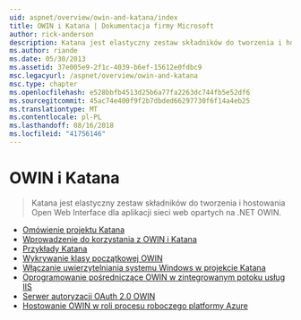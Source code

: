 ```yaml
---
uid: aspnet/overview/owin-and-katana/index
title: OWIN i Katana | Dokumentacja firmy Microsoft
author: rick-anderson
description: Katana jest elastyczny zestaw składników do tworzenia i hostowania Open Web Interface dla aplikacji sieci web opartych na .NET OWIN.
ms.author: riande
ms.date: 05/30/2013
ms.assetid: 37e005e9-2f1c-4039-b6ef-15612e0fdbc9
msc.legacyurl: /aspnet/overview/owin-and-katana
msc.type: chapter
ms.openlocfilehash: e528bbfb4513d25b6a77fa2263dc744fb5e52df6
ms.sourcegitcommit: 45ac74e400f9f2b7dbded66297730f6f14a4eb25
ms.translationtype: MT
ms.contentlocale: pl-PL
ms.lasthandoff: 08/16/2018
ms.locfileid: "41756146"
---
```

<a name="owin-and-katana"></a>OWIN i Katana
====================
> Katana jest elastyczny zestaw składników do tworzenia i hostowania Open Web Interface dla aplikacji sieci web opartych na .NET OWIN.


- [Omówienie projektu Katana](an-overview-of-project-katana.md)
- [Wprowadzenie do korzystania z OWIN i Katana](getting-started-with-owin-and-katana.md)
- [Przykłady Katana](katana-samples.md)
- [Wykrywanie klasy początkowej OWIN](owin-startup-class-detection.md)
- [Włączanie uwierzytelniania systemu Windows w projekcie Katana](enabling-windows-authentication-in-katana.md)
- [Oprogramowanie pośredniczące OWIN w zintegrowanym potoku usług IIS](owin-middleware-in-the-iis-integrated-pipeline.md)
- [Serwer autoryzacji OAuth 2.0 OWIN](owin-oauth-20-authorization-server.md)
- [Hostowanie OWIN w roli procesu roboczego platformy Azure](host-owin-in-an-azure-worker-role.md)
